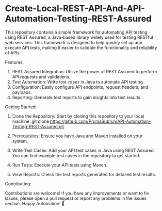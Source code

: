 #  Create-Local-REST-API-And-API-Automation-Testing-REST-Assured
This repository contains a simple framework for automating API testing using REST Assured, a Java-based library widely used for testing RESTful web services. This framework is designed to help quickly set up and execute API tests, making it easier to validate the functionality and reliability of APIs.


Features:

1. REST Assured Integration: Utilize the power of REST Assured to perform API requests and validations.
2. Test Automation: Write test cases in Java to automate API testing.
3. Configuration: Easily configure API endpoints, request headers, and payloads.
4. Reporting: Generate test reports to gain insights into test results.

   
Getting Started:

1. Clone the Repository: Start by cloning this repository to your local machine.
git clone https://github.com/PromaSubrun/API-Automation-Testing-REST-Assured.git

2. Prerequisites: Ensure you have Java and Maven installed on your system.

3. Write Test Cases: Add your API test cases in Java using REST Assured. You can find example test cases in the repository to get started.

4. Run Tests: Execute your API tests using Maven.





5. View Reports: Check the test reports generated for detailed test results. 


Contributing:

Contributions are welcome! If you have any improvements or want to fix issues, please open a pull request or report any problems in the issues section.
Happy Automation! 🚀
 
